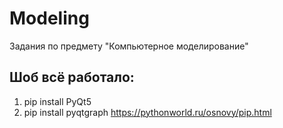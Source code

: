 # Modeling
Задания по предмету "Компьютерное моделирование"
## Шоб всё работало:
  1. pip install PyQt5
  2. pip install pyqtgraph
https://pythonworld.ru/osnovy/pip.html
